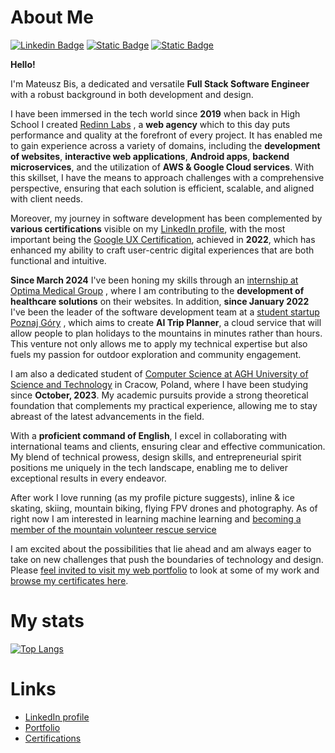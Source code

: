 # About Me

[![Linkedin Badge](https://img.shields.io/badge/-LinkedIn-0e76a8?style=flat-square&logo=Linkedin&logoColor=white)](https://www.linkedin.com/in/mateusz-bis-185bb1230/)
[![Static Badge](https://img.shields.io/badge/My-Portfolio-blue)](https://matb85.github.io/#selected-works)
[![Static Badge](https://img.shields.io/badge/My-Cerifications-orange)](https://github.com/Matb85/matb85.github.io/tree/master/public/certificates)

**Hello!**

I'm Mateusz Bis, a dedicated and versatile **Full Stack Software Engineer** with a robust background in both development and design.

I have been immersed in the tech world since **2019** when back in High School I created [Redinn Labs](https://redinnlabs.com) , a **web agency** which to this day puts performance and quality at the forefront of every project. It has enabled me to gain experience across a variety of domains, including the **development of websites**, **interactive web applications**, **Android apps**, **backend microservices**, and the utilization of **AWS & Google Cloud services**. With this skillset, I have the means to approach challenges with a comprehensive perspective, ensuring that each solution is efficient, scalable, and aligned with client needs.

Moreover, my journey in software development has been complemented by **various certifications** visible on my [LinkedIn profile](https://www.linkedin.com/in/mateusz-bis-185bb1230/), with the most important being the [Google UX Certification](https://www.coursera.org/professional-certificates/google-ux-design), achieved in **2022**, which has enhanced my ability to craft user-centric digital experiences that are both functional and intuitive.

**Since March 2024** I've been honing my skills through an [internship at Optima Medical Group](https://optimamedical.pl) , where I am contributing to the **development of healthcare solutions** on their websites. In addition, **since January 2022** I've been the leader of the software development team at a [student startup Poznaj Góry](https://poznajgory.pl) , which aims to create **AI Trip Planner**, a cloud service that will allow people to plan holidays to the mountains in minutes rather than hours. This venture not only allows me to apply my technical expertise but also fuels my passion for outdoor exploration and community engagement.

I am also a dedicated student of [Computer Science at AGH University of Science and Technology](https://informatyka.agh.edu.pl/en/) in Cracow, Poland, where I have been studying since **October, 2023**. My academic pursuits provide a strong theoretical foundation that complements my practical experience, allowing me to stay abreast of the latest advancements in the field.

With a **proficient command of English**, I excel in collaborating with international teams and clients, ensuring clear and effective communication. My blend of technical prowess, design skills, and entrepreneurial spirit positions me uniquely in the tech landscape, enabling me to deliver exceptional results in every endeavor.

After work I love running (as my profile picture suggests), inline & ice skating, skiing, mountain biking, flying FPV drones and photography. As of right now I am interested in learning machine learning and [becoming a member of the mountain volunteer rescue service](https://www.gopr.pl/)

I am excited about the possibilities that lie ahead and am always eager to take on new challenges that push the boundaries of technology and design. Please [feel invited to visit my web portfolio](https://matb85.github.io/#selected-works) to look at some of my work and [browse my certificates here](https://github.com/Matb85/matb85.github.io/tree/master/public/certificates).

# My stats

[![Top Langs](https://github-readme-stats.vercel.app/api/top-langs/?username=matb85)](https://github.com/anuraghazra/github-readme-stats)

# Links


- [LinkedIn profile]()
- [Portfolio](https://matb85.github.io/#selected-works)
- [Certifications](https://github.com/Matb85/matb85.github.io/tree/master/public/certificates)
